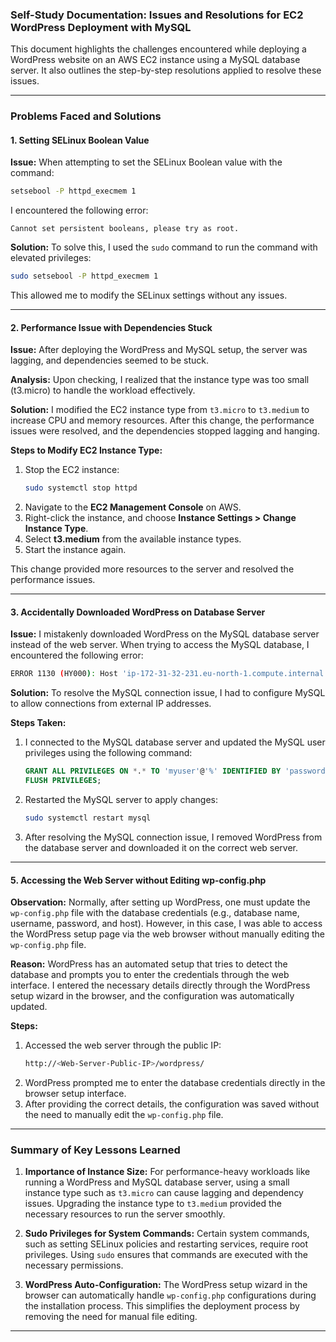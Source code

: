 ### Self-Study Documentation: Issues and Resolutions for EC2 WordPress Deployment with MySQL

This document highlights the challenges encountered while deploying a WordPress website on an AWS EC2 instance using a MySQL database server. It also outlines the step-by-step resolutions applied to resolve these issues.

---

### **Problems Faced and Solutions**

#### 1. **Setting SELinux Boolean Value**
**Issue:**
When attempting to set the SELinux Boolean value with the command:

```bash
setsebool -P httpd_execmem 1
```

I encountered the following error:
```
Cannot set persistent booleans, please try as root.
```

**Solution:**
To solve this, I used the `sudo` command to run the command with elevated privileges:
```bash
sudo setsebool -P httpd_execmem 1
```

This allowed me to modify the SELinux settings without any issues.

---

#### 2. **Performance Issue with Dependencies Stuck**
**Issue:**
After deploying the WordPress and MySQL setup, the server was lagging, and dependencies seemed to be stuck.

**Analysis:**
Upon checking, I realized that the instance type was too small (t3.micro) to handle the workload effectively.

**Solution:**
I modified the EC2 instance type from `t3.micro` to `t3.medium` to increase CPU and memory resources. After this change, the performance issues were resolved, and the dependencies stopped lagging and hanging.

**Steps to Modify EC2 Instance Type:**
1. Stop the EC2 instance:
   ```bash
   sudo systemctl stop httpd
   ```
2. Navigate to the **EC2 Management Console** on AWS.
3. Right-click the instance, and choose **Instance Settings > Change Instance Type**.
4. Select **t3.medium** from the available instance types.
5. Start the instance again.

This change provided more resources to the server and resolved the performance issues.

---

#### 3. **Accidentally Downloaded WordPress on Database Server**
**Issue:**
I mistakenly downloaded WordPress on the MySQL database server instead of the web server. When trying to access the MySQL database, I encountered the following error:

```bash
ERROR 1130 (HY000): Host 'ip-172-31-32-231.eu-north-1.compute.internal' is not allowed to connect to this MySQL server.
```

**Solution:**
To resolve the MySQL connection issue, I had to configure MySQL to allow connections from external IP addresses.

**Steps Taken:**
1. I connected to the MySQL database server and updated the MySQL user privileges using the following command:
   ```sql
   GRANT ALL PRIVILEGES ON *.* TO 'myuser'@'%' IDENTIFIED BY 'password';
   FLUSH PRIVILEGES;
   ```

2. Restarted the MySQL server to apply changes:
   ```bash
   sudo systemctl restart mysql
   ```

3. After resolving the MySQL connection issue, I removed WordPress from the database server and downloaded it on the correct web server.

---

#### 5. **Accessing the Web Server without Editing wp-config.php**
**Observation:**
Normally, after setting up WordPress, one must update the `wp-config.php` file with the database credentials (e.g., database name, username, password, and host). However, in this case, I was able to access the WordPress setup page via the web browser without manually editing the `wp-config.php` file.

**Reason:**
WordPress has an automated setup that tries to detect the database and prompts you to enter the credentials through the web interface. I entered the necessary details directly through the WordPress setup wizard in the browser, and the configuration was automatically updated.

**Steps:**
1. Accessed the web server through the public IP:
   ```bash
   http://<Web-Server-Public-IP>/wordpress/
   ```
2. WordPress prompted me to enter the database credentials directly in the browser setup interface.
3. After providing the correct details, the configuration was saved without the need to manually edit the `wp-config.php` file.

---

### **Summary of Key Lessons Learned**

1. **Importance of Instance Size:**
   For performance-heavy workloads like running a WordPress and MySQL database server, using a small instance type such as `t3.micro` can cause lagging and dependency issues. Upgrading the instance type to `t3.medium` provided the necessary resources to run the server smoothly.

2. **Sudo Privileges for System Commands:**
   Certain system commands, such as setting SELinux policies and restarting services, require root privileges. Using `sudo` ensures that commands are executed with the necessary permissions.

3. **WordPress Auto-Configuration:**
   The WordPress setup wizard in the browser can automatically handle `wp-config.php` configurations during the installation process. This simplifies the deployment process by removing the need for manual file editing.

---